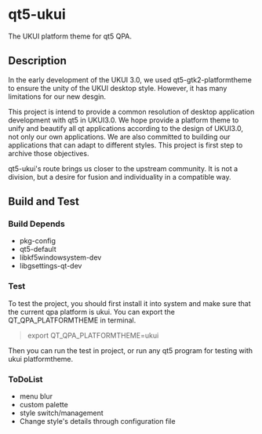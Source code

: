 # qt5-ukui
The UKUI platform theme for qt5 QPA.

## Description
In the early development of the UKUI 3.0, we used qt5-gtk2-platformtheme to ensure the unity of the UKUI desktop style. However, it has many limitations for our new desgin.

This project is intend to provide a common resolution of desktop application development with qt5 in UKUI3.0. We hope provide a platform theme to unify and beautify all qt applications according to the design of UKUI3.0, not only our own applications. We are also committed to building our applications that can adapt to different styles. This project is first step to archive those objectives.

qt5-ukui's route brings us closer to the upstream community. It is not a division, but a desire for fusion and individuality in a compatible way.

## Build and Test
### Build Depends
- pkg-config
- qt5-default
- libkf5windowsystem-dev
- libgsettings-qt-dev

### Test
To test the project, you should first install it into system and make sure that the current qpa platform is ukui.
You can export the QT_QPA_PLATFORMTHEME in terminal.

> export QT_QPA_PLATFORMTHEME=ukui

Then you can run the test in project, or run any qt5 program for testing with ukui platformtheme.

### ToDoList
- menu blur
- custom palette
- style switch/management
- Change style's details through configuration file